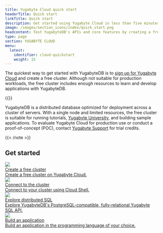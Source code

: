 ```yaml
---
title: Yugabyte Cloud quick start
headerTitle: Quick start
linkTitle: Quick start
description: Get started using Yugabyte Cloud in less than five minutes.
image: /images/section_icons/index/quick_start.png
headcontent: Test YugabyteDB's APIs and core features by creating a free cluster on Yugabyte Cloud.
type: page
section: YUGABYTE CLOUD
menu:
  latest:
    identifier: cloud-quickstart
    weight: 15
---
```


The quickest way to get started with YugabyteDB is to [sign up for Yugabyte Cloud](http://cloud.yugabyte.com) and create a free cluster. Although not suitable for production workloads, the free cluster includes enough resources to learn and develop applications with YugabyteDB.

{{<note title="POCs and production evaluation" >}}

YugabyteDB is a distributed database optimized for deployment across a cluster of servers. With a single node and limited resources, the free cluster is suitable for running tutorials, [Yugabyte University](https://university.yugabyte.com), and building sample applications. To evaluate Yugabyte Cloud for production use or conduct a proof-of-concept (POC), contact [Yugabyte Support](https://support.yugabyte.com/hc/en-us/requests/new?ticket_form_id=360003113431) for trial credits.

{{< /note >}}

## Get started

<div class="row">
  <div class="col-12 col-md-6 col-lg-12 col-xl-6">
    <a class="section-link icon-offset" href="qs-add/">
      <div class="head">
        <img class="icon" src="/images/section_icons/quick_start/install.png" aria-hidden="true" />
        <div class="title">Create a free cluster</div>
      </div>
      <div class="body">
        Create a free cluster on Yugabyte Cloud.
      </div>
    </a>
  </div>

  <div class="col-12 col-md-6 col-lg-12 col-xl-6">
    <a class="section-link icon-offset" href="qs-connect/">
      <div class="head">
        <img class="icon" src="/images/section_icons/quick_start/create_cluster.png" aria-hidden="true" />
        <div class="title">Connect to the cluster</div>
      </div>
      <div class="body">
        Connect to your cluster using Cloud Shell.
      </div>
    </a>
  </div>

  <div class="col-12 col-md-6 col-lg-12 col-xl-6">
    <a class="section-link icon-offset" href="qs-explore/">
      <div class="head">
        <img class="icon" src="/images/section_icons/develop/api-icon.png" aria-hidden="true" />
        <div class="title">Explore distributed SQL</div>
      </div>
      <div class="body">
        Explore YugabyteDB's PostgreSQL-compatible, fully-relational Yugabyte SQL API.
      </div>
    </a>
  </div>

  <div class="col-12 col-md-6 col-lg-12 col-xl-6">
    <a class="section-link icon-offset" href="cloud-build-apps/">
      <div class="head">
        <img class="icon" src="/images/section_icons/develop/api-icon.png" aria-hidden="true" />
        <div class="title">Build an application</div>
      </div>
      <div class="body">
        Build an application in the programming language of your choice.
      </div>
    </a>
  </div>
</div>

